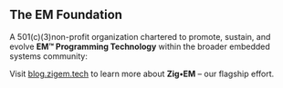 ## The EM Foundation

A 501(c)(3)non-profit organization chartered to promote, sustain, and evolve **EM&#8482; Programming Technology** within the broader embedded systems community:&nbsp;&nbsp;

Visit [blog.zigem.tech](https://blog.zigem.tech/post-001/) to learn more about **Zig&bull;EM** &ndash; our flagship effort. 

<!--

**Here are some ideas to get you started:**

🙋‍♀️ A short introduction - what is your organization all about?
🌈 Contribution guidelines - how can the community get involved?
👩‍💻 Useful resources - where can the community find your docs? Is there anything else the community should know?
🍿 Fun facts - what does your team eat for breakfast?
🧙 Remember, you can do mighty things with the power of [Markdown](https://docs.github.com/github/writing-on-github/getting-started-with-writing-and-formatting-on-github/basic-writing-and-formatting-syntax)
-->
